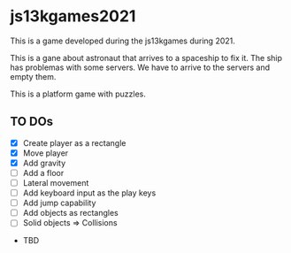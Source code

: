 # js13kgames2021
This is a game developed during the js13kgames during 2021.

This is a gane about astronaut that arrives to a spaceship to fix it. The ship has problemas with some servers. We
have to arrive to the servers and empty them.

This is a platform game with puzzles.

## TO DOs

* [x] Create player as a rectangle
* [x] Move player
* [x] Add gravity
* [ ] Add a floor
* [ ] Lateral movement
* [ ] Add keyboard input as the play keys
* [ ] Add jump capability
* [ ] Add objects as rectangles
* [ ] Solid objects => Collisions
* TBD

